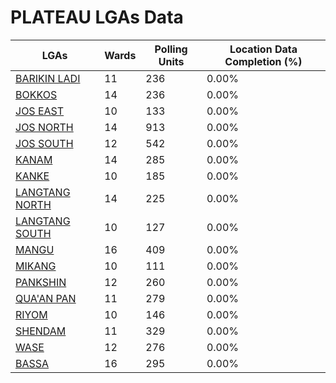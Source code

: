 
# PLATEAU LGAs Data

| LGAs | Wards | Polling Units | Location Data Completion (%) |
| ----- | ---- | ----- | ------- |
| [BARIKIN LADI](./lgas/660-barikin-ladi) | 11 | 236 | 0.00% |
| [BOKKOS](./lgas/661-bokkos) | 14 | 236 | 0.00% |
| [JOS EAST](./lgas/662-jos-east) | 10 | 133 | 0.00% |
| [JOS NORTH](./lgas/663-jos-north) | 14 | 913 | 0.00% |
| [JOS SOUTH](./lgas/664-jos-south) | 12 | 542 | 0.00% |
| [KANAM](./lgas/665-kanam) | 14 | 285 | 0.00% |
| [KANKE](./lgas/666-kanke) | 10 | 185 | 0.00% |
| [LANGTANG NORTH](./lgas/667-langtang-north) | 14 | 225 | 0.00% |
| [LANGTANG SOUTH](./lgas/668-langtang-south) | 10 | 127 | 0.00% |
| [MANGU](./lgas/669-mangu) | 16 | 409 | 0.00% |
| [MIKANG](./lgas/670-mikang) | 10 | 111 | 0.00% |
| [PANKSHIN](./lgas/671-pankshin) | 12 | 260 | 0.00% |
| [QUA'AN PAN](./lgas/672-qua'an-pan) | 11 | 279 | 0.00% |
| [RIYOM](./lgas/673-riyom) | 10 | 146 | 0.00% |
| [SHENDAM](./lgas/674-shendam) | 11 | 329 | 0.00% |
| [WASE](./lgas/675-wase) | 12 | 276 | 0.00% |
| [BASSA](./lgas/769-bassa) | 16 | 295 | 0.00% |





